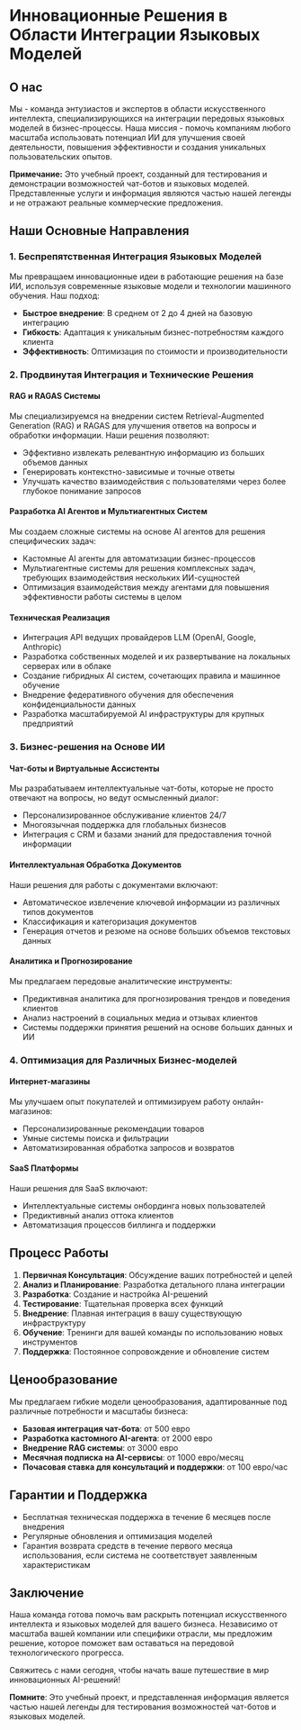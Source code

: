 # Инновационные Решения в Области Интеграции Языковых Моделей

## О нас

Мы - команда энтузиастов и экспертов в области искусственного интеллекта, специализирующихся на интеграции передовых языковых моделей в бизнес-процессы. Наша миссия - помочь компаниям любого масштаба использовать потенциал ИИ для улучшения своей деятельности, повышения эффективности и создания уникальных пользовательских опытов.

**Примечание:** Это учебный проект, созданный для тестирования и демонстрации возможностей чат-ботов и языковых моделей. Представленные услуги и информация являются частью нашей легенды и не отражают реальные коммерческие предложения.

## Наши Основные Направления

### 1. Беспрепятственная Интеграция Языковых Моделей

Мы превращаем инновационные идеи в работающие решения на базе ИИ, используя современные языковые модели и технологии машинного обучения. Наш подход:

- **Быстрое внедрение**: В среднем от 2 до 4 дней на базовую интеграцию
- **Гибкость**: Адаптация к уникальным бизнес-потребностям каждого клиента
- **Эффективность**: Оптимизация по стоимости и производительности

### 2. Продвинутая Интеграция и Технические Решения

#### RAG и RAGAS Системы
Мы специализируемся на внедрении систем Retrieval-Augmented Generation (RAG) и RAGAS для улучшения ответов на вопросы и обработки информации. Наши решения позволяют:

- Эффективно извлекать релевантную информацию из больших объемов данных
- Генерировать контекстно-зависимые и точные ответы
- Улучшать качество взаимодействия с пользователями через более глубокое понимание запросов

#### Разработка AI Агентов и Мультиагентных Систем
Мы создаем сложные системы на основе AI агентов для решения специфических задач:

- Кастомные AI агенты для автоматизации бизнес-процессов
- Мультиагентные системы для решения комплексных задач, требующих взаимодействия нескольких ИИ-сущностей
- Оптимизация взаимодействия между агентами для повышения эффективности работы системы в целом

#### Техническая Реализация
- Интеграция API ведущих провайдеров LLM (OpenAI, Google, Anthropic)
- Разработка собственных моделей и их развертывание на локальных серверах или в облаке
- Создание гибридных AI систем, сочетающих правила и машинное обучение
- Внедрение федеративного обучения для обеспечения конфиденциальности данных
- Разработка масштабируемой AI инфраструктуры для крупных предприятий

### 3. Бизнес-решения на Основе ИИ

#### Чат-боты и Виртуальные Ассистенты
Мы разрабатываем интеллектуальные чат-боты, которые не просто отвечают на вопросы, но ведут осмысленный диалог:

- Персонализированное обслуживание клиентов 24/7
- Многоязычная поддержка для глобальных бизнесов
- Интеграция с CRM и базами знаний для предоставления точной информации

#### Интеллектуальная Обработка Документов
Наши решения для работы с документами включают:

- Автоматическое извлечение ключевой информации из различных типов документов
- Классификация и категоризация документов
- Генерация отчетов и резюме на основе больших объемов текстовых данных

#### Аналитика и Прогнозирование
Мы предлагаем передовые аналитические инструменты:

- Предиктивная аналитика для прогнозирования трендов и поведения клиентов
- Анализ настроений в социальных медиа и отзывах клиентов
- Системы поддержки принятия решений на основе больших данных и ИИ

### 4. Оптимизация для Различных Бизнес-моделей

#### Интернет-магазины
Мы улучшаем опыт покупателей и оптимизируем работу онлайн-магазинов:

- Персонализированные рекомендации товаров
- Умные системы поиска и фильтрации
- Автоматизированная обработка запросов и возвратов

#### SaaS Платформы
Наши решения для SaaS включают:

- Интеллектуальные системы онбординга новых пользователей
- Предиктивный анализ оттока клиентов
- Автоматизация процессов биллинга и поддержки

## Процесс Работы

1. **Первичная Консультация**: Обсуждение ваших потребностей и целей
2. **Анализ и Планирование**: Разработка детального плана интеграции
3. **Разработка**: Создание и настройка AI-решений
4. **Тестирование**: Тщательная проверка всех функций
5. **Внедрение**: Плавная интеграция в вашу существующую инфраструктуру
6. **Обучение**: Тренинги для вашей команды по использованию новых инструментов
7. **Поддержка**: Постоянное сопровождение и обновление систем

## Ценообразование

Мы предлагаем гибкие модели ценообразования, адаптированные под различные потребности и масштабы бизнеса:

- **Базовая интеграция чат-бота**: от 500 евро
- **Разработка кастомного AI-агента**: от 2000 евро
- **Внедрение RAG системы**: от 3000 евро
- **Месячная подписка на AI-сервисы**: от 1000 евро/месяц
- **Почасовая ставка для консультаций и поддержки**: от 100 евро/час

## Гарантии и Поддержка

- Бесплатная техническая поддержка в течение 6 месяцев после внедрения
- Регулярные обновления и оптимизация моделей
- Гарантия возврата средств в течение первого месяца использования, если система не соответствует заявленным характеристикам

## Заключение

Наша команда готова помочь вам раскрыть потенциал искусственного интеллекта и языковых моделей для вашего бизнеса. Независимо от масштаба вашей компании или специфики отрасли, мы предложим решение, которое поможет вам оставаться на передовой технологического прогресса.

Свяжитесь с нами сегодня, чтобы начать ваше путешествие в мир инновационных AI-решений!

**Помните**: Это учебный проект, и представленная информация является частью нашей легенды для тестирования возможностей чат-ботов и языковых моделей.
